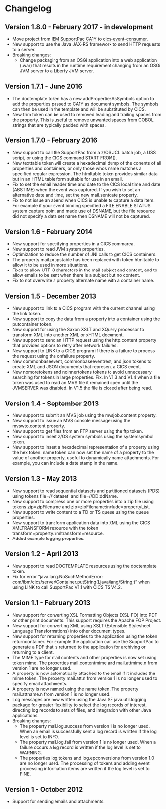 # Changelog

## Version 1.8.0 - February 2017 - in development
* Move project from [IBM SupportPac CA1Y](http://www-01.ibm.com/support/docview.wss?uid=swg24033197) to [cics-event-consumer](https://github.com/cicsdev/cics-event-consumer).
* New support to use the Java JAX-RS framework to send HTTP requests to a server.
* Breaking changes:
  * Change packaging from an OSGi application into a web application (.war) that results in the runtime requirement changing from an OSGi JVM server to a Liberty JVM server.

## Version 1.7.1 - June 2016
* The doctemplate token has a new addPropertiesAsSymbols option to add the properties passed to CA1Y as document symbols. The symbols can then be used in the template and will be substituted by CICS.
* New trim token can be used to removed leading and trailing spaces from the property. This is useful to remove unwanted spaces from COBOL strings that are typically padded with spaces.

## Version 1.7.0 - February 2016
* New support to call the SupportPac from a z/OS JCL batch job, a USS script, or using the CICS command START FROM().
* New texttable token will create a hexadecimal dump of the conents of all properties and containers, or only those whos name matches a specified regular expression. The htmltable token provides similar data but in an HTML table form suitable for use in an email.
* Fix to set the email header time and date to the CICS local time and date (ABSTIME) when the event was captured. If you wish to set an alternative date and time, set the new mail.sentdate property.
* Fix to not issue an abend when CICS is unable to capture a data item. For example if your event binding specified a FILE ENABLE STATUS system capture point and made use of DSNAME, but the file resource did not specify a data set name then DSNAME will not be captured.

## Version 1.6 - February 2014
* New support for specifying properties in a CICS commarea.
* New support to read JVM system properties.
* Optimization to reduce the number of JNI calls to get CICS containers.
* The property mail.propstable has been replaced with token htmltable to allow it to be used in more situations.
* Fixes to allow UTF-8 characters in the mail subject and content, and to allow emails to be sent when there is a subject but no content.
* Fix to not overwrite a property alternate name with a container name.

## Version 1.5 - December 2013
* New support to link to a CICS program with the current channel using the link token.
* New support to copy the data from a property into a container using the putcontainer token.
* New support for using the Saxon XSLT and XQuery processor to transform XML into another XML or xHTML document.
* New support to send an HTTP request using the http.content property that provides options to retry after network failures.
* New support to LINK to a CICS program if there is a failure to process the request using the onfailure property.
* New  commonbaseevent, commonbaseeventrest, and json tokens to create XML and JSON documents that represent a CICS event.
* New nomoretokens and noinnertokens tokens to avoid unnecessary searching for tokens in large properties.
Fix. In V1.3 and V1.4 when a file token was used to read an MVS file it remained open until the JVMSERVER was disabled. In V1.5 the file is closed after being read.

## Version 1.4 - September 2013
* New support to submit an MVS job using the mvsjob.content property.
* New support to issue an MVS console message using the mvswto.content property.
* New support to get files from an FTP server using the ftp token.
* New support to insert z/OS system symbols using the systemsymbol token.
* New support to insert a hexadecimal representation of a property using the hex token.
name token can now set the name of a property to the value of another property, useful to dynamically name attachments. For example, you can include a date stamp in the name.

## Version 1.3 - May 2013
* New support to read sequential datasets and partitioned datasets (PDS) using tokens file=//'dataset' and file=//DD:ddName.
* New support to compress one or more properties into a zip file using tokens zip=zipFilename and zip=zipFilename:include=propertyList.
* New support to write content to a TD or TS queue using the queue properties.
* New support to transform application data into XML using the CICS XMLTRANSFORM resource with the token transform=property:xmltransform=resource.
* Added example logging properties.

## Version 1.2 - April 2013
* New support to read DOCTEMPLATE resources using the doctemplate token.
* Fix for error “java.lang.NoSuchMethodError: com/ibm/cics/server/Container.putString(Ljava/lang/String;)” when using LINK to call SupportPac V1.1 with CICS TS V4.2.

## Version 1.1 - February 2013
* New support for converting XSL Formatting Objects (XSL-FO) into PDF or other print documents. This support requires the Apache FOP Project.
* New support for converting XML using XSLT (Extensible Stylesheet Language Transformations) into other document types.
* New support for returning properties to the application using the token returncontainer. For example the application can use the SupportPac to generate a PDF that is returned to the application for archiving or returning to a client.
* The MIME type for mail contents and other properties is now set using token mime. The properties mail.contentmime and mail.attmime.n from version 1 are no longer used.
* A property is now automatically attached to the email if it includes the mime token. The property mail.att.n from version 1 is no longer used to specify email attachments.
* A property is now named using the name token. The property mail.attname.n from version 1 is no longer used.
* Log messages are now written using the Java SE java.util.logging package for greater flexibility to select the log records of interest, directing log records to sets of files, and integration with other Java applications.
* Breaking changes:
  * The property mail.log.success from version 1 is no longer used. When an email is successfully sent a log record is written if the log level is set to INFO.
  * The property mail.log.fail from version 1 is no longer used. When a failure occurs a log record is written if the log level is set to WARNING.
  * The properties log.tokens and log.epconversions from version 1.0 are no longer used. The processing of tokens and adding event processing information items are written if the log level is set to FINE.

## Version 1 - October 2012
* Support for sending emails and attachments.
